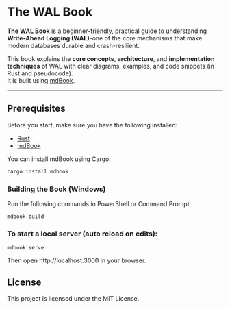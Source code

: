 # The WAL Book

**The WAL Book** is a beginner-friendly, practical guide to understanding **Write-Ahead Logging (WAL)**-one of the core mechanisms that make modern databases durable and crash-resilient.

This book explains the **core concepts**, **architecture**, and **implementation techniques** of WAL with clear diagrams, examples, and code snippets (in Rust and pseudocode).  
It is built using [mdBook](https://github.com/rust-lang/mdBook).

---

##  Prerequisites

Before you start, make sure you have the following installed:

- [Rust](https://www.rust-lang.org/tools/install)
- [mdBook](https://rust-lang.github.io/mdBook/guide/installation.html)

You can install mdBook using Cargo:

```powershell
cargo install mdbook
```

### Building the Book (Windows)

Run the following commands in PowerShell or Command Prompt:

```
mdbook build
```

### To start a local server (auto reload on edits):
```
mdbook serve
```

Then open http://localhost:3000  in your browser.


## License

This project is licensed under the MIT License.
